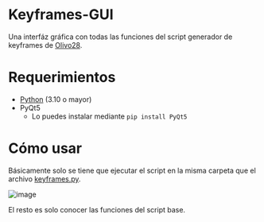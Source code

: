 # Keyframes-GUI
Una interfáz gráfica con todas las funciones del script generador de keyframes de [Olivo28](https://github.com/olivo28/Keyframes).

# Requerimientos
* [Python](https://www.Python.org/downloads) (3.10 o mayor)
* PyQt5
  - Lo puedes instalar mediante `pip install PyQt5`

 # Cómo usar
 Básicamente solo se tiene que ejecutar el script en la misma carpeta que el archivo [keyframes.py](https://github.com/olivo28/Keyframes/blob/main/keyframes.py).

 ![image](https://github.com/RcUchiha/Keyframes-GUI/assets/16442041/991357bc-8467-4698-9f5a-8e3e8292d30a)

 El resto es solo conocer las funciones del script base. 


